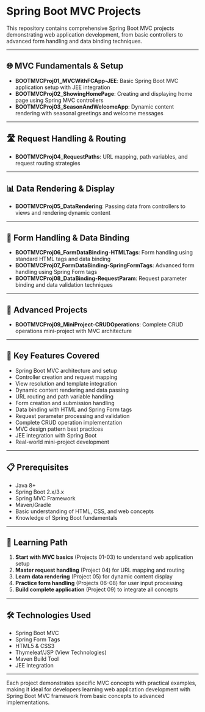 # Spring Boot MVC Projects

This repository contains comprehensive Spring Boot MVC projects demonstrating web application development, from basic controllers to advanced form handling and data binding techniques.

---

## 🌐 **MVC Fundamentals & Setup**
- **BOOTMVCProj01_MVCWithFCApp-JEE**: Basic Spring Boot MVC application setup with JEE integration
- **BOOTMVCProj02_ShowingHomePage**: Creating and displaying home page using Spring MVC controllers
- **BOOTMVCProj03_SeasonAndWelcomeApp**: Dynamic content rendering with seasonal greetings and welcome messages

---

## 🛣️ **Request Handling & Routing**
- **BOOTMVCProj04_RequestPaths**: URL mapping, path variables, and request routing strategies

---

## 📊 **Data Rendering & Display**
- **BOOTMVCProj05_DataRendering**: Passing data from controllers to views and rendering dynamic content

---

## 📝 **Form Handling & Data Binding**
- **BOOTMVCProj06_FormDataBinding-HTMLTags**: Form handling using standard HTML tags and data binding
- **BOOTMVCProj07_FormDataBinding-SpringFormTags**: Advanced form handling using Spring Form tags
- **BOOTMVCProj08_DataBinding-RequestParam**: Request parameter binding and data validation techniques

---

## 🚀 **Advanced Projects**
- **BOOTMVCProj09_MiniProject-CRUDOperations**: Complete CRUD operations mini-project with MVC architecture

---

## 🌟 **Key Features Covered**
- Spring Boot MVC architecture and setup
- Controller creation and request mapping
- View resolution and template integration
- Dynamic content rendering and data passing
- URL routing and path variable handling
- Form creation and submission handling
- Data binding with HTML and Spring Form tags
- Request parameter processing and validation
- Complete CRUD operation implementation
- MVC design pattern best practices
- JEE integration with Spring Boot
- Real-world mini-project development

---

## 📋 **Prerequisites**
- Java 8+
- Spring Boot 2.x/3.x
- Spring MVC Framework
- Maven/Gradle
- Basic understanding of HTML, CSS, and web concepts
- Knowledge of Spring Boot fundamentals

---

## 🎯 **Learning Path**
1. **Start with MVC basics** (Projects 01-03) to understand web application setup
2. **Master request handling** (Project 04) for URL mapping and routing
3. **Learn data rendering** (Project 05) for dynamic content display
4. **Practice form handling** (Projects 06-08) for user input processing
5. **Build complete application** (Project 09) to integrate all concepts

---

## 🛠️ **Technologies Used**
- Spring Boot MVC
- Spring Form Tags
- HTML5 & CSS3
- Thymeleaf/JSP (View Technologies)
- Maven Build Tool
- JEE Integration

---

Each project demonstrates specific MVC concepts with practical examples, making it ideal for developers learning web application development with Spring Boot MVC framework from basic concepts to advanced implementations.
